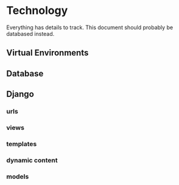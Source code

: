 # Technology

Everything has details to track. This document should probably be databased instead.

## Virtual Environments

## Database

## Django

### urls

### views

### templates

### dynamic content

### models
